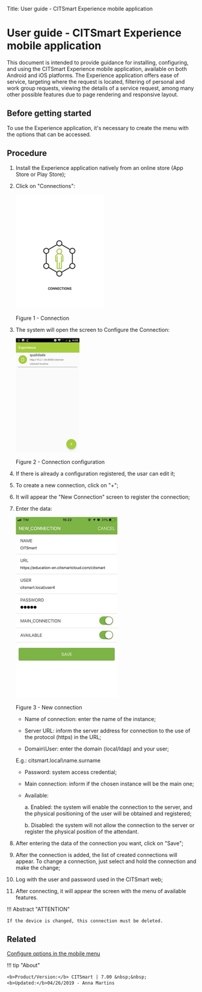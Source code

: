 Title: User guide - CITSmart Experience mobile application
# User guide - CITSmart Experience mobile application

This document is intended to provide guidance for installing, configuring, and using the CITSmart Experience mobile application, available on both Android and iOS platforms.
The Experience application offers ease of service, targeting where the request is located, filtering of personal and work group requests, viewing the details of a service request, among many other possible features due to page rendering and responsive layout.

Before getting started
----------------------

To use the Experience application, it's necessary to create the menu with the options that can be accessed.

Procedure
------------

1.	Install the Experience application natively from an online store (App Store or Play Store);
2.  Click on "Connections":

    ![connections](images/app-pt-1.jpg)
    
     Figure 1 - Connection

3.  The system will open the screen to Configure the Connection:

    ![configuration](images/app-pt-2.jpg)
    
     Figure 2 - Connection configuration

4.  If there is already a configuration registered, the usar can edit it;
5.	To create a new connection, click on "+";
6.	It will appear the "New Connection" screen to register the connection;
7.	Enter the data:

    ![connection](images/app-en.jpg)

     Figure 3 - New connection


    *	Name of connection: enter the name of the instance;

    *	Server URL: inform the server address for connection to the use of the protocol (https) in the URL;

    *	Domain\User: enter the domain (local/ldap) and your user;

    E.g.: citsmart.local\name.surname
    
    *	Password: system access credential;

    *	Main connection: inform if the chosen instance will be the main one;

    *	Available:

           a.	Enabled: the system will enable the connection to the server, and the physical positioning of the 
           user will be obtained and registered;

           b.	Disabled: the system will not allow the connection to the server or register the physical position of 
           the attendant.

5.	After entering the data of the connection you want, click on "Save";

6.	After the connection is added, the list of created connections will appear. To change a connection, just select and hold the connection and make the change;

7.	Log with the user and password used in the CITSmart web;

8.	After connecting, it will appear the screen with the menu of available features.


!!! Abstract "ATTENTION"

    If the device is changed, this connection must be deleted.

   
Related
----------

[Configure options in the mobile menu](/en-us/citsmart-7/additional-features/mobile-and-field-service/configuration/configure-mobile-options.html)


!!! tip "About"

    <b>Product/Version:</b> CITSmart | 7.00 &nbsp;&nbsp;
    <b>Updated:</b>04/26/2019 - Anna Martins
